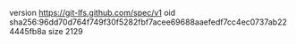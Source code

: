 version https://git-lfs.github.com/spec/v1
oid sha256:96dd70d764f749f30f5282fbf7acee69688aaefedf7cc4ec0737ab224445fb8a
size 2129
